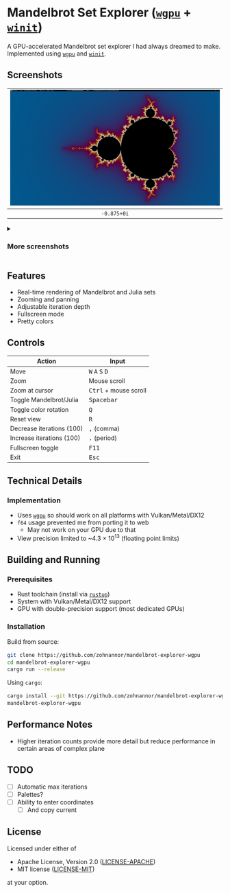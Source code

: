 # Mandelbrot Set Explorer ([`wgpu`] + [`winit`])

A GPU-accelerated Mandelbrot set explorer I had always dreamed to make.
Implemented using [`wgpu`] and [`winit`].

## Screenshots

| ![launch](./screenshots/launch.png) |
| :---------------------------------: |
|             `-0.875+0i`             |

<details>
<summary>

### More screenshots

</summary>

|       ![spirals](./screenshots/spirals.png)       |
| :-----------------------------------------------: |
| `-1.76890083019633803652+0.00196313078063698127i` |

|          ![tree](./screenshots/tree.png)          |
| :-----------------------------------------------: |
| `-1.96674830636502062653+0.00000000208939884234i` |

|     ![minibrot](./screenshots/minibrot.png)      |
| :----------------------------------------------: |
| `-0.1765599646357011443+1.08733928724540818145i` |

| ![infinite-julia](./screenshots/infinite-julia.png) |
| :-------------------------------------------------: |
|  `-1.7692784002942480992+0.00331152861491198873i`   |

| ![corresponding julia](./screenshots/corresponding-julia.png) |
| :-----------------------------------------------------------: |
|       `-1.7692784002942480992+0.00331152861491198873i`        |

</details>

## Features

-   Real-time rendering of Mandelbrot and Julia sets
-   Zooming and panning
-   Adjustable iteration depth
-   Fullscreen mode
-   Pretty colors

## Controls

| Action                    | Input                                               |
| ------------------------- | --------------------------------------------------- |
| Move                      | <kbd>W</kbd> <kbd>A</kbd> <kbd>S</kbd> <kbd>D</kbd> |
| Zoom                      | Mouse scroll                                        |
| Zoom at cursor            | <kbd>Ctrl</kbd> + mouse scroll                      |
| Toggle Mandelbrot/Julia   | <kbd>Spacebar</kbd>                                 |
| Toggle color rotation     | <kbd>Q</kbd>                                        |
| Reset view                | <kbd>R</kbd>                                        |
| Decrease iterations (100) | <kbd>,</kbd> (comma)                                |
| Increase iterations (100) | <kbd>.</kbd> (period)                               |
| Fullscreen toggle         | <kbd>F11</kbd>                                      |
| Exit                      | <kbd>Esc</kbd>                                      |

## Technical Details

### Implementation

-   Uses [`wgpu`] so should work on all platforms with Vulkan/Metal/DX12
-   `f64` usage prevented me from porting it to web
    -   May not work on your GPU due to that
-   View precision limited to ~4.3 × 10<sup>13</sup> (floating point limits)

## Building and Running

### Prerequisites

-   Rust toolchain (install via [`rustup`])
-   System with Vulkan/Metal/DX12 support
-   GPU with double-precision support (most dedicated GPUs)

### Installation

Build from source:

```bash
git clone https://github.com/zohnannor/mandelbrot-explorer-wgpu
cd mandelbrot-explorer-wgpu
cargo run --release
```

Using `cargo`:

```bash
cargo install --git https://github.com/zohnannor/mandelbrot-explorer-wgpu
mandelbrot-explorer-wgpu
```

## Performance Notes

-   Higher iteration counts provide more detail but reduce performance in
    certain areas of complex plane

## TODO

-   [ ] Automatic max iterations
-   [ ] Palettes?
-   [ ] Ability to enter coordinates
    -   [ ] And copy current

## License

Licensed under either of

-   Apache License, Version 2.0 ([LICENSE-APACHE](LICENSE-APACHE-2.0))
-   MIT license ([LICENSE-MIT](LICENSE-MIT))

at your option.

[`rustup`]: https://rustup.rs
[`wgpu`]: https://docs.rs/wgpu
[`winit`]: https://docs.rs/winit
